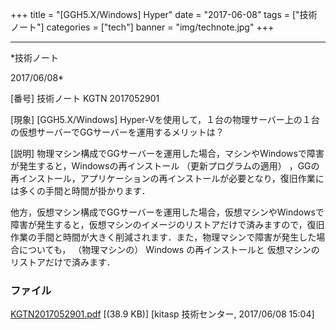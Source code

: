 ﻿+++
title = "[GGH5.X/Windows] Hyper"
date = "2017-06-08"
tags = ["技術ノート"]
categories = ["tech"]
banner = "img/technote.jpg"
+++

-----------------------------------------------------------------------------------------------------------------------------

*技術ノート

2017/06/08*


[番号]
技術ノート KGTN 2017052901

[現象]
[GGH5.X/Windows]
Hyper-Vを使用して，１台の物理サーバー上の１台の仮想サーバーでGGサーバーを運用するメリットは？

[説明]
物理マシン構成でGGサーバーを運用した場合，マシンやWindowsで障害が発生すると，Windowsの再インストール
（更新プログラムの適用）
，GGの再インストール，アプリケーションの再インストールが必要となり，復旧作業には多くの手間と時間が掛かります．

他方，仮想マシン構成でGGサーバーを運用した場合，仮想マシンやWindowsで障害が発生すると，仮想マシンのイメージのリストアだけで済みますので，復旧作業の手間と時間が大きく削減されます．また，物理マシンで障害が発生した場合についても，
（物理マシンの） Windows の再インストールと
仮想マシンのリストアだけで済みます．


### ファイル

 
 


[KGTN2017052901.pdf](http://techreport.kitasp.net/attachments/download/3705/KGTN2017052901.pdf)
 [(38.9 KB)] [kitasp 技術センター, 2017/06/08
15:04]


 


 

